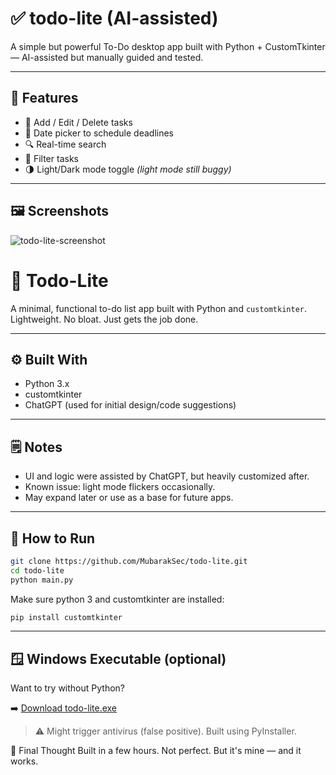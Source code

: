 # ✅ todo-lite (AI-assisted)

A simple but powerful To-Do desktop app built with Python + CustomTkinter — AI-assisted but manually guided and tested.

---

## 🧠 Features
- 📝 Add / Edit / Delete tasks
- 📅 Date picker to schedule deadlines
- 🔍 Real-time search
- 🧵 Filter tasks
- 🌗 Light/Dark mode toggle *(light mode still buggy)*

---

## 🖼️ Screenshots

![todo-lite-screenshot](https://github.com/user-attachments/assets/a95f039f-9ac2-45ab-b9fa-492c7fd2bb5e)

# 📝 Todo-Lite

A minimal, functional to-do list app built with Python and `customtkinter`. Lightweight. No bloat. Just gets the job done.

---

## ⚙️ Built With
- Python 3.x  
- customtkinter  
- ChatGPT (used for initial design/code suggestions)

---

## 🗒️ Notes
- UI and logic were assisted by ChatGPT, but heavily customized after.  
- Known issue: light mode flickers occasionally.  
- May expand later or use as a base for future apps.

---

## 🧩 How to Run

```bash
git clone https://github.com/MubarakSec/todo-lite.git
cd todo-lite
python main.py
```

 Make sure python 3 and customtkinter are installed:
 ```bash
pip install customtkinter
```

---

## 🪟 Windows Executable (optional)
  

Want to try without Python?

➡️ [Download todo-lite.exe](https://github.com/MubarakSec/todo-lite/releases/latest)

> ⚠️ Might trigger antivirus (false positive). Built using PyInstaller.

💬 Final Thought
  Built in a few hours. Not perfect. But it's mine — and it works.
